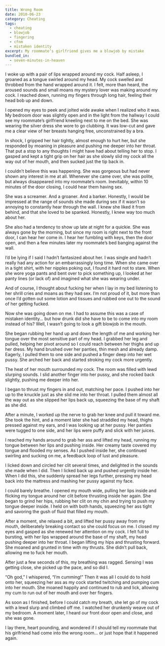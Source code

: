 ```yaml
---
title: Wrong Room
date: 2010-06-23
category: Cheating
tags:
  - cheating
  - blowjob
  - fingering
  - cfnm
  - mistaken identity
excerpt: My roommate’s girlfriend gives me a blowjob by mistake
bundled_in:
  - seven-minutes-in-heaven
---
```


I woke up with a pair of lips wrapped around my cock. Half asleep, I groaned as a tongue swirled around my head. My cock swelled and throbbed from the hand wrapped around it. I felt, more than heard, the aroused sounds and small moans my mystery lover was making around my cock. I reached down, running my fingers through long hair, feeling their head bob up and down.

I opened my eyes to peek and jolted wide awake when I realized who it was. My bedroom door was slightly open and in the light from the hallway I could see my roommate’s girlfriend kneeling next to me on the bed. She was wearing the silver dress she wore to go clubbing. It was low-cut and gave me a clear view of her breasts hanging free, unconstrained by a bra.

In shock, I gripped her hair tightly, almost enough to hurt her, but she responded by moaning in pleasure and pushing me deeper into her throat. That put a stop to any thoughts I might have had about telling her to stop. I gasped and kept a tight grip on her hair as she slowly slid my cock all the way out of her mouth, and then sucked just the tip back in.

I couldn’t believe this was happening. She was gorgeous but had never shown any interest in me at all. Whenever she came over, she was polite, but always disappeared into my roommate’s room. Inevitably, within 10 minutes of the door closing, I could hear them having sex.

She was a screamer. And a groaner. And a barker. Honestly, I would be impressed at the range of sounds she made during sex if it wasn’t so annoying to constantly hear through the wall. I knew she liked it from behind, and that she loved to be spanked. Honestly, I knew way too much about her.

She also had a tendency to show up late at night for a quickie. She was always gone by the morning, but since my room is right next to the front door, I can hear her come in. I hear her fumbling with keys, then the door open, and then a few minutes later my roommate’s bed banging against the wall.

I’d be lying if I said I hadn’t fantasized about her. I was single and hadn’t really had any action for an embarrassingly long time. When she came over in a tight shirt, with her nipples poking out, I found it hard not to stare. When she wore yoga pants and bent over to pick something up, I looked at her panty lines (or lack of) and imagined what she was wearing under.

And of course, I thought about fucking her when I lay in my bed listening to her shrill cries and moans as they had sex. I’m not proud of it, but more than once I’d gotten out some lotion and tissues and rubbed one out to the sound of her getting fucked.

Now she was going down on me. I had to assume this was a case of mistaken identity… but how drunk did she have to be to come into my room instead of his? Well, I wasn’t going to look a gift blowjob in the mouth.

She began rubbing her hand up and down the length of me and working her tongue over the most sensitive part of my head. I grabbed her leg and pulled, helping her pivot around so I could reach between her thighs and up her dress. My hand brushed over her panties, thin mesh and already damp. Eagerly, I pulled them to one side and pushed a finger deep into her wet pussy. She arched her back and started stroking my cock more urgently.

The heat of her mouth surrounded my cock. The room was filled with lewd slurping sounds. I slid another finger into her pussy, and she rocked back slightly, pushing me deeper into her.

I began to thrust my fingers in and out, matching her pace. I pushed into her up to the knuckle just as she slid me into her throat. I pulled them almost all the way out as she slipped her lips back up, squeezing the base of my shaft as she did.

After a minute, I worked up the nerve to grab her knee and pull it toward me. She took the hint, and a moment later she had straddled my head, thighs pressed against my ears, and I was looking up at her pussy. Her panties were tugged to one side, and her lips were puffy and slick with her juices.

I reached my hands around to grab her ass and lifted my head, running my tongue between her lips and pushing inside. Her creamy taste covered my tongue and flooded my senses. As I pushed inside her, she continued swirling and sucking on me, a feedback loop of lust and pleasure.

I licked down and circled her clit several times, and delighted in the sounds she made when I did. Then I licked back up and pushed urgently inside her. When I did this, she suddenly spread her legs further, pressing my head back into the mattress and mashing her pussy against my face.

I could barely breathe. I opened my mouth wide, pulling her lips inside and flicking my tongue around her clit before thrusting inside her again. She began to grind her hips, rubbing her clit on my chin and trying to push my tongue deeper inside. I held on with both hands, squeezing her ass tight and savoring the gush of fluid that filled my mouth.

After a moment, she relaxed a bit, and lifted her pussy away from my mouth, deliberately breaking contact so she could focus on me. I closed my eyes and gasped as she renewed her attention on my cock. I felt full to bursting, with her lips wrapped around the base of my shaft, my head pushing deeper into her throat. I began lifting my hips and thrusting forward. She moaned and grunted in time with my thrusts. She didn’t pull back, allowing me to fuck her mouth.

After just a few seconds of this, my breathing was ragged. Sensing I was getting close, she picked up the pace, and so did I.

“Oh god,” I whispered, “I’m cumming!” Then it was all I could do to hold onto her, squeezing her ass as my cock started twitching and pumping cum into her mouth. She moaned happily and continued to rub and lick, allowing my cum to run out of her mouth and over her fingers.

As soon as I finished, before I could catch my breath, she let go of my cock with a lewd slurp and climbed off me. I watched her drunkenly weave out of my bedroom. A moment later, I heard our front door open and close, and she was gone.

I lay there, heart pounding, and wondered if I should tell my roommate that his girlfriend had come into the wrong room… or just hope that it happened again.

